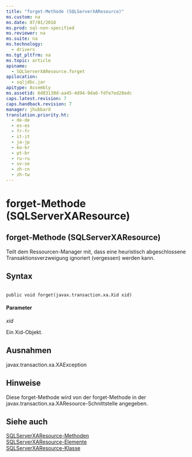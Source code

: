 ```yaml
---
title: "forget-Methode (SQLServerXAResource)"
ms.custom: na
ms.date: 07/01/2016
ms.prod: sql-non-specified
ms.reviewer: na
ms.suite: na
ms.technology: 
  - drivers
ms.tgt_pltfrm: na
ms.topic: article
apiname: 
  - SQLServerXAResource.forget
apilocation: 
  - sqljdbc.jar
apitype: Assembly
ms.assetid: 6d83138d-aa45-4d94-9da6-fdfe7ed28edc
caps.latest.revision: 7
caps.handback.revision: 7
manager: jhubbard
translation.priority.ht: 
  - de-de
  - es-es
  - fr-fr
  - it-it
  - ja-jp
  - ko-kr
  - pt-br
  - ru-ru
  - sv-se
  - zh-cn
  - zh-tw
---
```

# forget-Methode (SQLServerXAResource)
    
## forget\-Methode \(SQLServerXAResource\)  
 Teilt dem Ressourcen\-Manager mit, dass eine heuristisch abgeschlossene Transaktionsverzweigung ignoriert \(vergessen\) werden kann.  
  
## Syntax  
  
```  
  
public void forget(javax.transaction.xa.Xid xid)  
```  
  
#### Parameter  
 *xid*  
  
 Ein Xid\-Objekt.  
  
## Ausnahmen  
 javax.transaction.xa.XAException  
  
## Hinweise  
 Diese forget\-Methode wird von der forget\-Methode in der javax.transaction.xa.XAResource\-Schnittstelle angegeben.  
  
## Siehe auch  
 [SQLServerXAResource-Methoden](../content/SQLServerXAResource-Methods.md)   
 [SQLServerXAResource-Elemente](../content/SQLServerXAResource-Members.md)   
 [SQLServerXAResource-Klasse](../content/SQLServerXAResource-Class.md)  
  
  